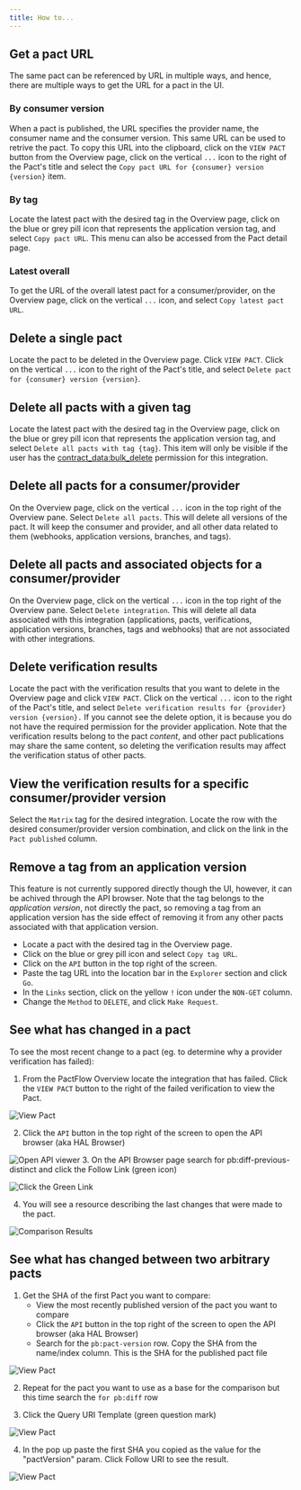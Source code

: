 ```yaml
---
title: How to...
---
```


## Get a pact URL

The same pact can be referenced by URL in multiple ways, and hence, there are multiple ways to get the URL for a pact in the UI.

### By consumer version

When a pact is published, the URL specifies the provider name, the consumer name and the consumer version. This same URL can be used to retrive the pact. To copy this URL into the clipboard, click on the `VIEW PACT` button from the Overview page, click on the vertical `...` icon to the right of the Pact's title and select the `Copy pact URL for {consumer} version {version}` item.

### By tag

Locate the latest pact with the desired tag in the Overview page, click on the blue or grey pill icon that represents the application version tag, and select `Copy pact URL`. This menu can also be accessed from the Pact detail page.

### Latest overall

To get the URL of the overall latest pact for a consumer/provider, on the Overview page, click on the vertical `...` icon, and select `Copy latest pact URL`.

## Delete a single pact

Locate the pact to be deleted in the Overview page. Click `VIEW PACT`. Click on the vertical `...` icon to the right of the Pact's title, and select `Delete pact for {consumer} version {version}`.

## Delete all pacts with a given tag

Locate the latest pact with the desired tag in the Overview page, click on the blue or grey pill icon that represents the application version tag, and select `Delete all pacts with tag {tag}`. This item will only be visible if the user has the [contract_data:bulk_delete](/docs/permissions#contract_databulk_delete) permission for this integration.

## Delete all pacts for a consumer/provider

On the Overview page, click on the vertical `...` icon in the top right of the Overview pane. Select `Delete all pacts`. This will delete all versions of the pact. It will keep the consumer and provider, and all other data related to them (webhooks, application versions, branches, and tags).

## Delete all pacts and associated objects for a consumer/provider

On the Overview page, click on the vertical `...` icon in the top right of the Overview pane. Select `Delete integration`. This will delete all data associated with this integration (applications, pacts, verifications, application versions, branches, tags and webhooks) that are not associated with other integrations.

## Delete verification results

Locate the pact with the verification results that you want to delete in the Overview page and click `VIEW PACT`. Click on the vertical `...` icon to the right of the Pact's title, and select `Delete verification results for {provider} version {version}.` If you cannot see the delete option, it is because you do not have the required permission for the provider application. Note that the verification results belong to the pact _content_, and other pact publications may share the same content, so deleting the verification results may affect the verification status of other pacts.

## View the verification results for a specific consumer/provider version

Select the `Matrix` tag for the desired integration. Locate the row with the desired consumer/provider version combination, and click on the link in the `Pact published` column.

## Remove a tag from an application version

This feature is not currently suppored directly though the UI, however, it can be achived through the API browser. Note that the tag belongs to the _application version_, not directly the pact, so removing a tag from an application version has the side effect of removing it from any other pacts associated with that application version.

- Locate a pact with the desired tag in the Overview page.
- Click on the blue or grey pill icon and select `Copy tag URL`.
- Click on the `API` button in the top right of the screen.
- Paste the tag URL into the location bar in the `Explorer` section and click `Go`.
- In the `Links` section, click on the yellow `!` icon under the `NON-GET` column.
- Change the `Method` to `DELETE`, and click `Make Request`.


## See what has changed in a pact

To see the most recent change to a pact (eg. to determine why a provider verification has failed):

1. From the PactFlow Overview locate the integration that has failed. Click the `VIEW PACT` button to the right of the failed verification to view the Pact.

![View Pact](../../static/ui/pactDiff1.png)

2. Click the `API` button in the top right of the screen to open the API browser (aka HAL Browser)

![Open API viewer](../../static/ui/pactDiff2.png)
3. On the API Browser page search for pb:diff-previous-distinct and click the Follow Link (green icon)

![Click the Green Link](../../static/ui/pactDiff3.png)

4. You will see a resource describing the last changes that were made to the pact.

![Comparison Results](../../static/ui/pactDiff4.png)

## See what has changed between two arbitrary pacts

1. Get the SHA of the first Pact you want to compare:
   - View the most recently published version of the pact you want to compare
   - Click the `API` button in the top right of the screen to open the API browser (aka HAL Browser)
   - Search for the `pb:pact-version` row. Copy the SHA from the name/index column. This is the SHA for the published pact file

![View Pact](../../static/ui/pactDiff1.png)

2. Repeat for the pact you want to use as a base for the comparison but this time search the `for pb:diff` row

3. Click the Query URI Template (green question mark)

![View Pact](../../static/ui/pactDiff5.png)

4. In the pop up paste the first SHA you copied as the value for the "pactVersion" param. Click Follow URI to see the result.

![View Pact](../../static/ui/pactDiff6.png)





